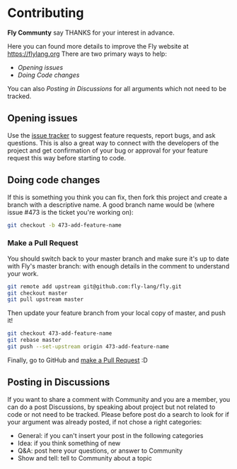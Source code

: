 # Contributing
**Fly Communty** say THANKS for your interest in advance.

Here you can found more details to improve the Fly website at https://flylang.org
There are two primary ways to help:
 - _Opening issues_
 - _Doing Code changes_

You can also _Posting in Discussions_ for all arguments which not need to be tracked.

## Opening issues
Use the [issue tracker](https://github.com/fly-lang/fly/issues) to suggest feature requests, report bugs, and ask questions.
This is also a great way to connect with the developers of the project and get 
confirmation of your bug or approval for your feature request this way before starting to code.

## Doing code changes
If this is something you think you can fix, then fork this project and create a branch with a descriptive name.
A good branch name would be (where issue #473 is the ticket you're working on):
```sh
git checkout -b 473-add-feature-name
```

### Make a Pull Request
You should switch back to your master branch and make sure it's up to date with Fly's master branch:
with enough details in the comment to understand your work.
```sh
git remote add upstream git@github.com:fly-lang/fly.git
git checkout master
git pull upstream master
```

Then update your feature branch from your local copy of master, and push it!

```sh
git checkout 473-add-feature-name
git rebase master
git push --set-upstream origin 473-add-feature-name
```

Finally, go to GitHub and [make a Pull Request](https://docs.github.com/en/github/collaborating-with-issues-and-pull-requests/creating-a-pull-request) :D

## Posting in Discussions
If you want to share a comment with Community and you are a member,
you can do a post Discussions, by speaking about project but not related to code or not need to be tracked.
Please before post do a search to look for if your argument was already posted,
if not chose a right categories:
- General: if you can't insert your post in the following categories
- Idea: if you think something of new
- Q&A: post here your questions, or answer to Community
- Show and tell: tell to Community about a topic

